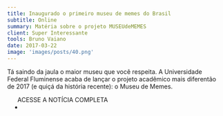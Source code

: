 ```yaml
---
title: Inaugurado o primeiro museu de memes do Brasil
subtitle: Online
summary: Matéria sobre o projeto MUSEUdeMEMES
client: Super Interessante
tools: Bruno Vaiano
date: 2017-03-22
image: 'images/posts/40.png'
---
```


Tá saindo da jaula o maior museu que você respeita. A Universidade Federal Fluminense acaba de lançar o projeto acadêmico mais diferentão de 2017 (e quiçá da história recente): o Museu de Memes.

<div class="post__share"><ul class="share__list list-reset">ACESSE A NOTÍCIA COMPLETA<li class="share__item" style="margin-left: 10px"><a class="share__link share__facebook" style="background: #fa5657" href="https://super.abril.com.br/ideias/inaugurado-o-primeiro-museu-de-memes-do-brasil" title="Link" rel="nofollow"><i class="fa-solid fa-link"></i></a></li></ul></div>
<!-- <div class="gallery-box"><div class="gallery"><img src="/clipping/images/example-1.jpg" loading="lazy" alt="Project"><img src="/clipping/images/example-2.jpg" loading="lazy" alt="Project"></div><em>Gallery / <a href="https://www.freepik.com/" target="_blank">Freepic</a></em></div> -->